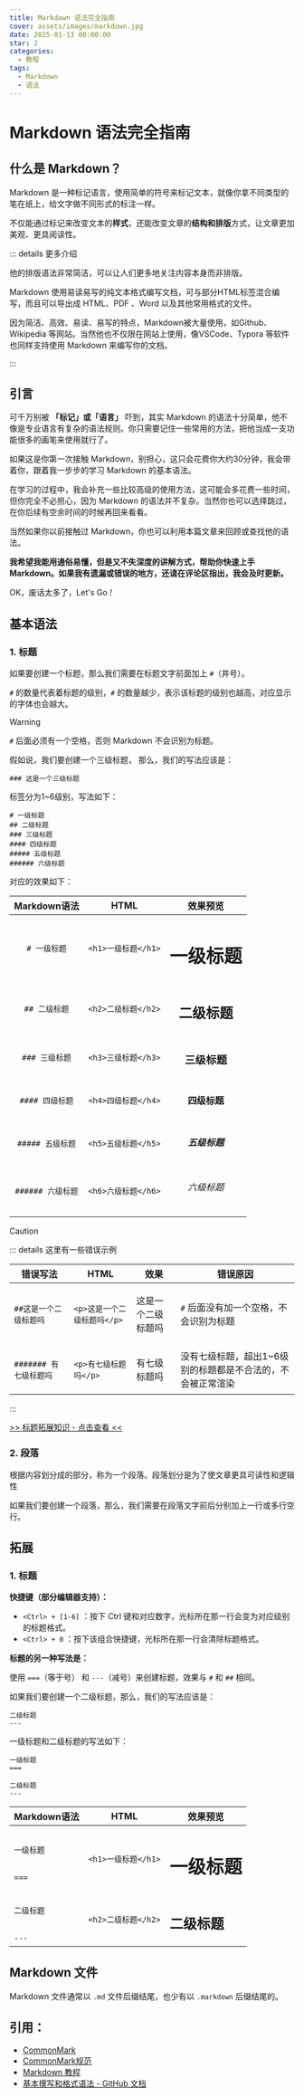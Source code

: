 ```yaml
---
title: Markdown 语法完全指南
cover: assets/images/markdown.jpg
date: 2025-01-13 00:00:00
star: 2
categories:
  - 教程
tags:
  - Markdown
  - 语法
---
```


# Markdown 语法完全指南

## 什么是 Markdown？
Markdown 是一种标记语言，使用简单的符号来标记文本，就像你拿不同类型的笔在纸上，给文字做不同形式的标注一样。

不仅能通过标记来改变文本的**样式**，还能改变文章的**结构和排版**方式，让文章更加美观、更具阅读性。

::: details 更多介绍

他的排版语法非常简洁，可以让人们更多地关注内容本身而非排版。

Markdown 使用易读易写的纯文本格式编写文档，可与部分HTML标签混合编写，而且可以导出成 HTML、PDF 、Word 以及其他常用格式的文件。

因为简洁、高效、易读、易写的特点，Markdown被大量使用，如Github、Wikipedia 等网站。当然他也不仅限在网站上使用，像VSCode、Typora 等软件也同样支持使用 Markdown 来编写你的文档。

:::

## 引言

可千万别被 **「标记」或「语言」** 吓到，其实 Markdown 的语法十分简单，他不像是专业语言有复杂的语法规则。你只需要记住一些常用的方法，把他当成一支功能很多的画笔来使用就行了。

如果这是你第一次接触 Markdown，别担心，这只会花费你大约30分钟，我会带着你，跟着我一步步的学习 Markdown 的基本语法。

在学习的过程中，我会补充一些比较高级的使用方法，这可能会多花费一些时间，但你完全不必担心，因为 Markdown 的语法并不复杂。当然你也可以选择跳过，在你后续有空余时间的时候再回来看看。

当然如果你以前接触过 Markdown，你也可以利用本篇文章来回顾或查找他的语法。

**我希望我能用通俗易懂，但是又不失深度的讲解方式，帮助你快速上手 Markdown。如果我有遗漏或错误的地方，还请在评论区指出，我会及时更新。**

OK，废话太多了，Let's Go *!*

## 基本语法

### **1. 标题**

如果要创建一个标题，那么我们需要在标题文字前面加上 `#`（井号）。

`#` 的数量代表着标题的级别，`#` 的数量越少，表示该标题的级别也越高，对应显示的字体也会越大。

> [!WARNING]
> 
> `#` 后面必须有一个空格，否则 Markdown 不会识别为标题。

假如说，我们要创建一个三级标题， 那么，我们的写法应该是：

```md:no-line-numbers
### 这是一个三级标题
```

标签分为1~6级别，写法如下：

```md:no-line-numbers
# 一级标题
## 二级标题
### 三级标题
#### 四级标题
##### 五级标题
###### 六级标题
```

对应的效果如下：

|   Markdown语法    |        HTML         |     效果预览      |
| :---------------: | :-----------------: | :---------------: |
|   `# 一级标题`    | `<h1>一级标题</h1>` | <h1>一级标题</h1> |
|   `## 二级标题`   | `<h2>二级标题</h2>` | <h2>二级标题</h2> |
|  `### 三级标题`   | `<h3>三级标题</h3>` | <h3>三级标题</h3> |
|  `#### 四级标题`  | `<h4>四级标题</h4>` | <h4>四级标题</h4> |
| `##### 五级标题`  | `<h5>五级标题</h5>` | <h5>五级标题</h5> |
| `###### 六级标题` | `<h6>六级标题</h6>` | <h6>六级标题</h6> |

> [!CAUTION]
> 
> ::: details 这里有一些错误示例
> 
> | 错误写法               | HTML                        | 效果                      | 错误原因                                                    |
> | ---------------------- | --------------------------- | ------------------------- | ----------------------------------------------------------- |
> | `##这是一个二级标题吗` | `<p>这是一个二级标题吗</p>` | <p>这是一个二级标题吗</p> | `#` 后面没有加一个空格，不会识别为标题                      |
> | `####### 有七级标题吗` | `<p>有七级标题吗</p>`       | <p>有七级标题吗</p>       | 没有七级标题，超出1~6级别的标题都是不合法的，不会被正常渲染 |
>
> :::
>

[>> 标题拓展知识 - 点击查看 <<](#_1-标题-1)


### **2. 段落**

根据内容划分成的部分，称为一个段落。段落划分是为了使文章更具可读性和逻辑性

如果我们要创建一个段落，那么，我们需要在段落文字前后分别加上一行或多行空行。



## 拓展

### 1. 标题

**快捷键（部分编辑器支持）：**

- `<Ctrl> + [1-6]` ：按下 Ctrl 键和对应数字，光标所在那一行会变为对应级别的标题格式。
- `<Ctrl> + 0` ：按下该组合快捷键，光标所在那一行会清除标题格式。

**标题的另一种写法是：**

使用 `===`（等于号） 和 `---`（减号）来创建标题，效果与 `#` 和 `##` 相同。

如果我们要创建一个二级标题，那么，我们的写法应该是：

```md:no-line-numbers
二级标题
---
```

一级标题和二级标题的写法如下：

```md:no-line-numbers
一级标题
===

二级标题
---
```


<table>
  <thead>
  <tr>
    <th>Markdown语法</th>
    <th>HTML</th>
    <th>效果预览</th>
  </tr>
  </thead>
  <tbody>
  <tr>
    <td>
<code class="language-markdown">
一级标题
<br>
===
</code>
    </td>
    <td><code class="language-html">&lth1&gt一级标题&lt/h1&gt</code></td>
    <td><h1>一级标题</h1></td>
  </tr>
  <tr>
    <td>
<code class="language-markdown">
二级标题
<br>
---
</code>
    </td>
    <td><code class="language-html">&lth2&gt二级标题&lt/h2&gt</code></td>
    <td><h2>二级标题</h2></td>
  </tr>
  </tbody>
</table>



## Markdown 文件

Markdown 文件通常以 `.md` 文件后缀结尾，也少有以 `.markdown` 后缀结尾的。

## 引用：

- [CommonMark](https://commonmark.org/)
- [CommonMark规范](https://spec.commonmark.org/)
- [Markdown 教程](https://markdown.com.cn/)
- [基本撰写和格式语法 - GitHub 文档](https://docs.github.com/zh/get-started/writing-on-github/getting-started-with-writing-and-formatting-on-github/basic-writing-and-formatting-syntax)